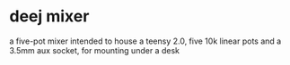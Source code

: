 # deej mixer

a five-pot mixer intended to house a teensy 2.0, five 10k linear pots and a 3.5mm aux socket, for mounting under a desk